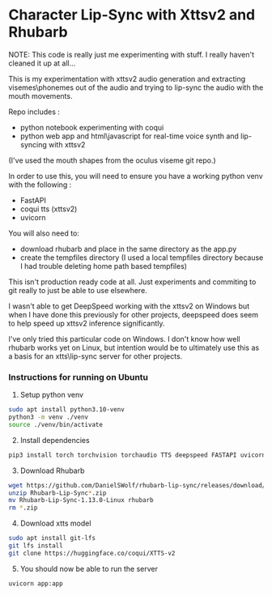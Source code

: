 # Character Lip-Sync with Xttsv2 and Rhubarb

NOTE: This code is really just me experimenting with stuff. I really haven't cleaned it up at all...

This is my experimentation with xttsv2 audio generation and extracting visemes\phonemes out of the audio and trying to lip-sync the audio with the mouth movements.

Repo includes :
- python notebook experimenting with coqui
- python web app and html\javascript for real-time voice synth and lip-syncing with xttsv2

(I've used the mouth shapes from the oculus viseme git repo.)

In order to use this, you will need to ensure you have a working python venv with the following :
- FastAPI
- coqui tts (xttsv2)
- uvicorn 

You will also need to:
- download rhubarb and place in the same directory as the app.py
- create the tempfiles directory (I used a local tempfiles directory because I had trouble deleting home path based tempfiles)

This isn't production ready code at all. Just experiments and commiting to git really to just be able to use elsewhere.

I wasn't able to get DeepSpeed working with the xttsv2 on Windows but when I have done this previously for other projects, deepspeed does seem to help speed up xttsv2 inference significantly.

I've only tried this particular code on Windows. I don't know how well rhubarb works yet on Linux, but intention would be to ultimately use this as a basis for an xtts\lip-sync server for other projects.

### Instructions for running on Ubuntu

1. Setup python venv
```bash
sudo apt install python3.10-venv
python3 -m venv ./venv
source ./venv/bin/activate
```

2. Install dependencies
```bash
pip3 install torch torchvision torchaudio TTS deepspeed FASTAPI uvicorn websockets
```

3. Download Rhubarb
```bash
wget https://github.com/DanielSWolf/rhubarb-lip-sync/releases/download/v1.13.0/Rhubarb-Lip-Sync-1.13.0-Linux.zip
unzip Rhubarb-Lip-Sync*.zip
mv Rhubarb-Lip-Sync-1.13.0-Linux rhubarb
rm *.zip
```

4. Download xtts model
```bash
sudo apt install git-lfs
git lfs install
git clone https://huggingface.co/coqui/XTTS-v2
```

5. You should now be able to run the server
```bash
uvicorn app:app
```
